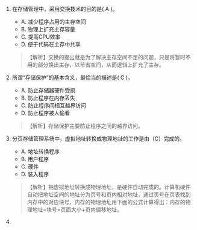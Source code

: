 1. 在存储管理中，采用交换技术的目的是( A )。
    - A. 减少程序占用的主存空间       
    - B. 物理上扩充主存容量
    - C. 提高CPU效率                
    - D. 便于代码在主存中共享
    >【解析】交换的提出就是为了解决主存空间不足的问题，只是将暂时不用的部分换出主存，以节省空间，从而逻辑上扩充了主存。

2. 所谓“存储保护”的基本含义，最恰当的描述是( C )。
    - A. 防止存储器硬件受损           
    - B. 防止程序在内存丢失
    - C. 防止程序间相互越界访问       
    - D. 防止程序被人偷看
    > 【解析】存储保护主要防止程序之间的越界访问。

1. 分页存储管理系统中，虚拟地址转换成物理地址的工作是由（C）完成的。
    - A. 地址转换程序     
    - B. 用户程序     
    - C. 硬件      
    - D. 装入程序
    > 【解析】把虚拟地址转换成物理地址，是硬件自动完成的。计算机硬件自动把地址空间的地址分为页号和页内相对地址，通过页号在页表找到内存中的对应块号，内存的物理地址用下面的公式计算得出：内存的物理地址=块号×页面大小+页内偏移地址。
1. 